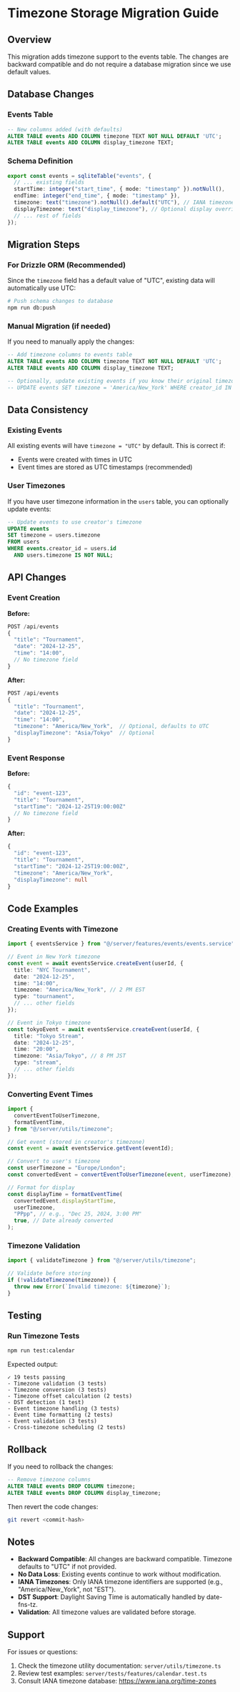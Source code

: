 # Timezone Storage Migration Guide

## Overview

This migration adds timezone support to the events table. The changes are backward compatible and do not require a database migration since we use default values.

## Database Changes

### Events Table

```sql
-- New columns added (with defaults)
ALTER TABLE events ADD COLUMN timezone TEXT NOT NULL DEFAULT 'UTC';
ALTER TABLE events ADD COLUMN display_timezone TEXT;
```

### Schema Definition

```typescript
export const events = sqliteTable("events", {
  // ... existing fields
  startTime: integer("start_time", { mode: "timestamp" }).notNull(),
  endTime: integer("end_time", { mode: "timestamp" }),
  timezone: text("timezone").notNull().default("UTC"), // IANA timezone
  displayTimezone: text("display_timezone"), // Optional display override
  // ... rest of fields
});
```

## Migration Steps

### For Drizzle ORM (Recommended)

Since the `timezone` field has a default value of "UTC", existing data will automatically use UTC:

```bash
# Push schema changes to database
npm run db:push
```

### Manual Migration (if needed)

If you need to manually apply the changes:

```sql
-- Add timezone columns to events table
ALTER TABLE events ADD COLUMN timezone TEXT NOT NULL DEFAULT 'UTC';
ALTER TABLE events ADD COLUMN display_timezone TEXT;

-- Optionally, update existing events if you know their original timezones
-- UPDATE events SET timezone = 'America/New_York' WHERE creator_id IN (SELECT id FROM users WHERE timezone = 'America/New_York');
```

## Data Consistency

### Existing Events

All existing events will have `timezone = "UTC"` by default. This is correct if:

- Events were created with times in UTC
- Event times are stored as UTC timestamps (recommended)

### User Timezones

If you have user timezone information in the `users` table, you can optionally update events:

```sql
-- Update events to use creator's timezone
UPDATE events
SET timezone = users.timezone
FROM users
WHERE events.creator_id = users.id
  AND users.timezone IS NOT NULL;
```

## API Changes

### Event Creation

**Before:**

```typescript
POST /api/events
{
  "title": "Tournament",
  "date": "2024-12-25",
  "time": "14:00",
  // No timezone field
}
```

**After:**

```typescript
POST /api/events
{
  "title": "Tournament",
  "date": "2024-12-25",
  "time": "14:00",
  "timezone": "America/New_York",  // Optional, defaults to UTC
  "displayTimezone": "Asia/Tokyo"  // Optional
}
```

### Event Response

**Before:**

```typescript
{
  "id": "event-123",
  "title": "Tournament",
  "startTime": "2024-12-25T19:00:00Z"
  // No timezone field
}
```

**After:**

```typescript
{
  "id": "event-123",
  "title": "Tournament",
  "startTime": "2024-12-25T19:00:00Z",
  "timezone": "America/New_York",
  "displayTimezone": null
}
```

## Code Examples

### Creating Events with Timezone

```typescript
import { eventsService } from "@/server/features/events/events.service";

// Event in New York timezone
const event = await eventsService.createEvent(userId, {
  title: "NYC Tournament",
  date: "2024-12-25",
  time: "14:00",
  timezone: "America/New_York", // 2 PM EST
  type: "tournament",
  // ... other fields
});

// Event in Tokyo timezone
const tokyoEvent = await eventsService.createEvent(userId, {
  title: "Tokyo Stream",
  date: "2024-12-25",
  time: "20:00",
  timezone: "Asia/Tokyo", // 8 PM JST
  type: "stream",
  // ... other fields
});
```

### Converting Event Times

```typescript
import {
  convertEventToUserTimezone,
  formatEventTime,
} from "@/server/utils/timezone";

// Get event (stored in creator's timezone)
const event = await eventsService.getEvent(eventId);

// Convert to user's timezone
const userTimezone = "Europe/London";
const convertedEvent = convertEventToUserTimezone(event, userTimezone);

// Format for display
const displayTime = formatEventTime(
  convertedEvent.displayStartTime,
  userTimezone,
  "PPpp", // e.g., "Dec 25, 2024, 3:00 PM"
  true, // Date already converted
);
```

### Timezone Validation

```typescript
import { validateTimezone } from "@/server/utils/timezone";

// Validate before storing
if (!validateTimezone(timezone)) {
  throw new Error(`Invalid timezone: ${timezone}`);
}
```

## Testing

### Run Timezone Tests

```bash
npm run test:calendar
```

Expected output:

```
✓ 19 tests passing
- Timezone validation (3 tests)
- Timezone conversion (3 tests)
- Timezone offset calculation (2 tests)
- DST detection (1 test)
- Event timezone handling (3 tests)
- Event time formatting (2 tests)
- Event validation (3 tests)
- Cross-timezone scheduling (2 tests)
```

## Rollback

If you need to rollback the changes:

```sql
-- Remove timezone columns
ALTER TABLE events DROP COLUMN timezone;
ALTER TABLE events DROP COLUMN display_timezone;
```

Then revert the code changes:

```bash
git revert <commit-hash>
```

## Notes

- **Backward Compatible**: All changes are backward compatible. Timezone defaults to "UTC" if not provided.
- **No Data Loss**: Existing events continue to work without modification.
- **IANA Timezones**: Only IANA timezone identifiers are supported (e.g., "America/New_York", not "EST").
- **DST Support**: Daylight Saving Time is automatically handled by date-fns-tz.
- **Validation**: All timezone values are validated before storage.

## Support

For issues or questions:

1. Check the timezone utility documentation: `server/utils/timezone.ts`
2. Review test examples: `server/tests/features/calendar.test.ts`
3. Consult IANA timezone database: https://www.iana.org/time-zones
